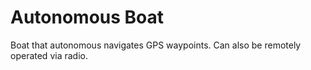 # Autonomous Boat

Boat that autonomous navigates GPS waypoints. Can also be remotely operated via radio. 

